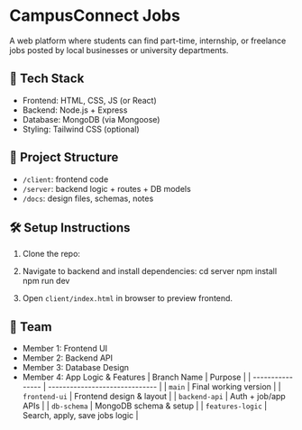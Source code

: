 # CampusConnect Jobs

A web platform where students can find part-time, internship, or freelance jobs posted by local businesses or university departments.

## 🔧 Tech Stack

- Frontend: HTML, CSS, JS (or React)
- Backend: Node.js + Express
- Database: MongoDB (via Mongoose)
- Styling: Tailwind CSS (optional)

## 📁 Project Structure

- `/client`: frontend code
- `/server`: backend logic + routes + DB models
- `/docs`: design files, schemas, notes

## 🛠️ Setup Instructions

1. Clone the repo:

   
2. Navigate to backend and install dependencies:
cd server
npm install
npm run dev


3. Open `client/index.html` in browser to preview frontend.

## 👥 Team

- Member 1: Frontend UI
- Member 2: Backend API
- Member 3: Database Design
- Member 4: App Logic & Features
| Branch Name      | Purpose                        |
| ---------------- | ------------------------------ |
| `main`           | Final working version          |
| `frontend-ui`    | Frontend design & layout       |
| `backend-api`    | Auth + job/app APIs            |
| `db-schema`      | MongoDB schema & setup         |
| `features-logic` | Search, apply, save jobs logic |


